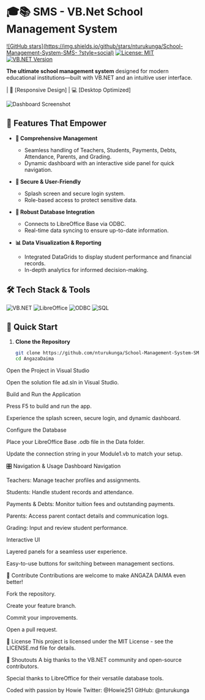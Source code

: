 # 🎓📚 SMS - VB.Net School Management System

[![GitHub stars](https://img.shields.io/github/stars/nturukunga/School-Management-System-SMS-
?style=social)](https://github.com/yourusername/AngazaDaima)
[![License: MIT](https://img.shields.io/badge/License-MIT-yellow.svg)](https://opensource.org/licenses/MIT)
[![VB.NET Version](https://img.shields.io/badge/VB.NET-4.8-blue.svg)](https://dotnet.microsoft.com)

**The ultimate school management system** designed for modern educational institutions—built with VB.NET and an intuitive user interface.

 | 📱 [Responsive Design] | 💻 [Desktop Optimized]

![Dashboard Screenshot](./dashboard-screenshot.gif)

## 🌟 Features That Empower

- **🏫 Comprehensive Management**
  - Seamless handling of Teachers, Students, Payments, Debts, Attendance, Parents, and Grading.
  - Dynamic dashboard with an interactive side panel for quick navigation.

- **🔐 Secure & User-Friendly**
  - Splash screen and secure login system.
  - Role-based access to protect sensitive data.

- **💾 Robust Database Integration**
  - Connects to LibreOffice Base via ODBC.
  - Real-time data syncing to ensure up-to-date information.

- **📊 Data Visualization & Reporting**
  - Integrated DataGrids to display student performance and financial records.
  - In-depth analytics for informed decision-making.

## 🛠️ Tech Stack & Tools

![VB.NET](https://img.shields.io/badge/-VB.NET-6234EA?logo=dotnet&logoColor=white)
![LibreOffice](https://img.shields.io/badge/-LibreOffice%20Base-099C3F?logo=libreoffice&logoColor=white)
![ODBC](https://img.shields.io/badge/-ODBC-000000?logo=odbc&logoColor=white)
![SQL](https://img.shields.io/badge/-SQL-4479A1?logo=postgresql&logoColor=white)

## 🚀 Quick Start

1. **Clone the Repository**
   ```bash
   git clone https://github.com/nturukunga/School-Management-System-SMS-.git
   cd AngazaDaima

Open the Project in Visual Studio

Open the solution file ad.sln in Visual Studio.

Build and Run the Application

Press F5 to build and run the app.

Experience the splash screen, secure login, and dynamic dashboard.

Configure the Database

Place your LibreOffice Base .odb file in the Data folder.

Update the connection string in your Module1.vb to match your setup.

🎛️ Navigation & Usage
Dashboard Navigation

Teachers: Manage teacher profiles and assignments.

Students: Handle student records and attendance.

Payments & Debts: Monitor tuition fees and outstanding payments.

Parents: Access parent contact details and communication logs.

Grading: Input and review student performance.

Interactive UI

Layered panels for a seamless user experience.

Easy-to-use buttons for switching between management sections.

🤝 Contribute
Contributions are welcome to make ANGAZA DAIMA even better!

Fork the repository.

Create your feature branch.

Commit your improvements.

Open a pull request.

📜 License
This project is licensed under the MIT License - see the LICENSE.md file for details.

🙏 Shoutouts
A big thanks to the VB.NET community and open-source contributors.

Special thanks to LibreOffice for their versatile database tools.

Coded with passion by Howie
Twitter: @Howie251
GitHub: @nturukunga




